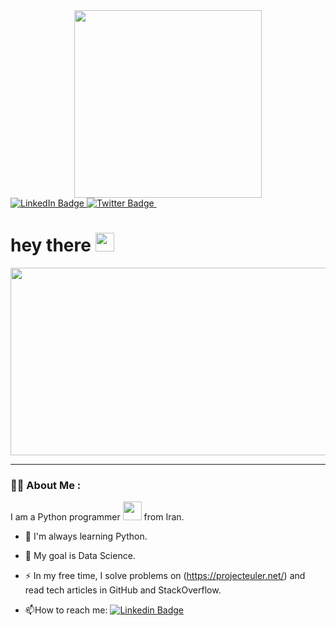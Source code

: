 <div id="header" align="center">
  <img src="https://media1.giphy.com/media/coxQHKASG60HrHtvkt/giphy.gif" width="300"/>
</div>

<div id="badges">
  <a href="https://www.linkedin.com/in/amirmotefaker">
    <img src="https://img.shields.io/badge/LinkedIn-blue?style=for-the-badge&logo=linkedin&logoColor=white" alt="LinkedIn Badge"/>
  </a>
 <!--- <a href="your-youtube-URL">
    <img src="https://img.shields.io/badge/YouTube-red?style=for-the-badge&logo=youtube&logoColor=white" alt="Youtube Badge"/>
  </a> --->
  <a href="https://twitter.com/AmirMotefaker">
    <img src="https://img.shields.io/badge/Twitter-blue?style=for-the-badge&logo=twitter&logoColor=white" alt="Twitter Badge"/>
  </a>
    <img src="https://komarev.com/ghpvc/?username=amirmotefaker&style=flat-square&color=blue" alt=""/>
<h1>
  hey there
  <img src="https://media.giphy.com/media/hvRJCLFzcasrR4ia7z/giphy.gif" width="30px"/>
</h1>

<div align="center">
  <img src="https://media.giphy.com/media/dWesBcTLavkZuG35MI/giphy.gif" width="600" height="300"/>
</div>

</div>

---

### :technologist: About Me :

I am a Python programmer <img src="https://media.giphy.com/media/WUlplcMpOCEmTGBtBW/giphy.gif" width="30"> from Iran.

- :telescope: I'm always learning Python.

- :seedling: My goal is Data Science.

- :zap: In my free time, I solve problems on (https://projecteuler.net/) and read tech articles in GitHub and StackOverflow.

- :mailbox:How to reach me: [![Linkedin Badge](https://img.shields.io/badge/LinkedIn-blue?style=for-the-badge&logo=linkedin&logoColor=white)](https://www.linkedin.com/in/amirmotefaker)
 

<!---
AmirMotefaker/AmirMotefaker is a ✨ special ✨ repository because its `README.md` (this file) appears on your GitHub profile.
You can click the Preview link to take a look at your changes.
--->
